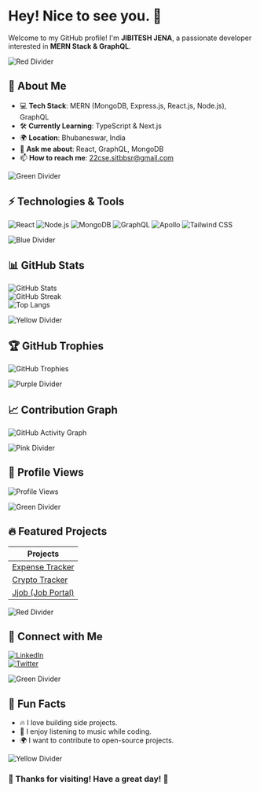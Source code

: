 # Hey! Nice to see you. 👋

Welcome to my GitHub profile! I'm **JIBITESH JENA**, a passionate developer interested in **MERN Stack & GraphQL**.

![Red Divider](https://via.placeholder.com/1000x1/FF6347/FF6347)  <!-- Tomato color -->

## 🚀 About Me  
- 💻 **Tech Stack**: MERN (MongoDB, Express.js, React.js, Node.js), GraphQL  
- 🛠 **Currently Learning**: TypeScript & Next.js  
- 🌍 **Location**: Bhubaneswar, India  
- 💬 **Ask me about**: React, GraphQL, MongoDB  
- 📫 **How to reach me**: 22cse.sitbbsr@gmail.com 

![Green Divider](https://via.placeholder.com/1000x1/32CD32/32CD32)  <!-- Lime Green color -->

## ⚡ Technologies & Tools  
![React](https://img.shields.io/badge/React-20232A?style=for-the-badge&logo=react&logoColor=61DAFB)
![Node.js](https://img.shields.io/badge/Node.js-43853D?style=for-the-badge&logo=node.js&logoColor=white)
![MongoDB](https://img.shields.io/badge/MongoDB-4EA94B?style=for-the-badge&logo=mongodb&logoColor=white)
![GraphQL](https://img.shields.io/badge/GraphQL-E10098?style=for-the-badge&logo=graphql&logoColor=white)
![Apollo](https://img.shields.io/badge/Apollo_GraphQL-311C87?style=for-the-badge&logo=apollo-graphql&logoColor=white)
![Tailwind CSS](https://img.shields.io/badge/TailwindCSS-38B2AC?style=for-the-badge&logo=tailwind-css&logoColor=white)

![Blue Divider](https://via.placeholder.com/1000x1/1E90FF/1E90FF)  <!-- Dodger Blue color -->

## 📊 GitHub Stats  
![GitHub Stats](https://github-readme-stats.vercel.app/api?username=jibijen&show_icons=true&theme=dark)  
![GitHub Streak](https://github-readme-streak-stats.herokuapp.com/?user=jibijen&theme=dark)  
![Top Langs](https://github-readme-stats.vercel.app/api/top-langs/?username=jibijen&layout=compact&theme=dark)  

![Yellow Divider](https://via.placeholder.com/1000x1/FFD700/FFD700)  <!-- Gold color -->

## 🏆 GitHub Trophies  
![GitHub Trophies](https://github-profile-trophy.vercel.app/?username=jibijen&theme=darkhub&no-frame=true&margin-w=5)

![Purple Divider](https://via.placeholder.com/1000x1/9400D3/9400D3)  <!-- Dark Violet color -->

## 📈 Contribution Graph  
![GitHub Activity Graph](https://github-readme-activity-graph.vercel.app/graph?username=jibijen&theme=react-dark&hide_border=true&area=true)  

![Pink Divider](https://via.placeholder.com/1000x1/FF1493/FF1493)  <!-- Deep Pink color -->

## 🚀 Profile Views  
![Profile Views](https://komarev.com/ghpvc/?username=jibijen&color=blue&style=flat)  

![Green Divider](https://via.placeholder.com/1000x1/32CD32/32CD32)  <!-- Lime Green color -->

## 🔥 Featured Projects  
| Projects 
|----------|
| [Expense Tracker](https://github.com/jibijen/CashFlow) 
| [Crypto Tracker](https://github.com/jibijen/crypto-tracker) 
| [Jjob (Job Portal)](https://github.com/jibijen/jjob) 

![Red Divider](https://via.placeholder.com/1000x1/FF6347/FF6347)  <!-- Tomato color -->

## 💬 Connect with Me  
[![LinkedIn](https://img.shields.io/badge/LinkedIn-blue?style=for-the-badge&logo=linkedin&logoColor=white)](https://www.linkedin.com/in/jibitesh-jena-072102248/)  
[![Twitter](https://img.shields.io/badge/Twitter-blue?style=for-the-badge&logo=twitter&logoColor=white)](https://x.com/JibiteshJ)

![Green Divider](https://via.placeholder.com/1000x1/32CD32/32CD32)  <!-- Lime Green color -->

## 🎯 Fun Facts  
- 🔥 I love building side projects.  
- 🎵 I enjoy listening to music while coding.  
- 🌍 I want to contribute to open-source projects.

![Yellow Divider](https://via.placeholder.com/1000x1/FFD700/FFD700)  <!-- Gold color -->

### 🌟 Thanks for visiting! Have a great day! 🚀


